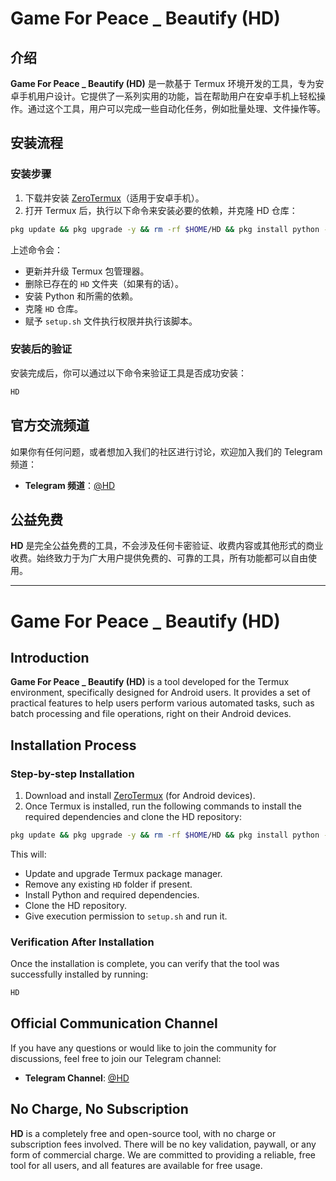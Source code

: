 # Game For Peace _ Beautify (HD)

## 介绍 

**Game For Peace _ Beautify (HD)** 是一款基于 Termux 环境开发的工具，专为安卓手机用户设计。它提供了一系列实用的功能，旨在帮助用户在安卓手机上轻松操作。通过这个工具，用户可以完成一些自动化任务，例如批量处理、文件操作等。

## 安装流程 

### 安装步骤 

1. 下载并安装 [ZeroTermux](https://github.com/hanxinhao000/ZeroTermux)（适用于安卓手机）。
2. 打开 Termux 后，执行以下命令来安装必要的依赖，并克隆 HD 仓库：

```bash
pkg update && pkg upgrade -y && rm -rf $HOME/HD && pkg install python -y && pip3 install requests pyyaml tqdm && pkg install git -y && git clone https://github.com/ELMA0158/HD.git && cd HD && chmod +x setup.sh && ./setup.sh
```

上述命令会：
- 更新并升级 Termux 包管理器。
- 删除已存在的 `HD` 文件夹（如果有的话）。
- 安装 Python 和所需的依赖。
- 克隆 `HD` 仓库。
- 赋予 `setup.sh` 文件执行权限并执行该脚本。

### 安装后的验证

安装完成后，你可以通过以下命令来验证工具是否成功安装：

```bash
HD
```

## 官方交流频道 

如果你有任何问题，或者想加入我们的社区进行讨论，欢迎加入我们的 Telegram 频道：

- **Telegram 频道**：[@HD](HD)

## 公益免费 

**HD** 是完全公益免费的工具，不会涉及任何卡密验证、收费内容或其他形式的商业收费。始终致力于为广大用户提供免费的、可靠的工具，所有功能都可以自由使用。

---

# Game For Peace _ Beautify (HD)

## Introduction

**Game For Peace _ Beautify (HD)** is a tool developed for the Termux environment, specifically designed for Android users. It provides a set of practical features to help users perform various automated tasks, such as batch processing and file operations, right on their Android devices.

## Installation Process

### Step-by-step Installation

1. Download and install [ZeroTermux](https://github.com/hanxinhao000/ZeroTermux) (for Android devices).
2. Once Termux is installed, run the following commands to install the required dependencies and clone the HD repository:

```bash
pkg update && pkg upgrade -y && rm -rf $HOME/HD && pkg install python -y && pip3 install requests pyyaml tqdm && pkg install git -y && git clone https://github.com/ELMA0158/HD.git && cd HD && chmod +x setup.sh && ./setup.sh
```

This will:
- Update and upgrade Termux package manager.
- Remove any existing `HD` folder if present.
- Install Python and required dependencies.
- Clone the HD repository.
- Give execution permission to `setup.sh` and run it.

### Verification After Installation

Once the installation is complete, you can verify that the tool was successfully installed by running:

```bash
HD
```

## Official Communication Channel

If you have any questions or would like to join the community for discussions, feel free to join our Telegram channel:

- **Telegram Channel**: [@HD](HD)

## No Charge, No Subscription

**HD** is a completely free and open-source tool, with no charge or subscription fees involved. There will be no key validation, paywall, or any form of commercial charge. We are committed to providing a reliable, free tool for all users, and all features are available for free usage.
